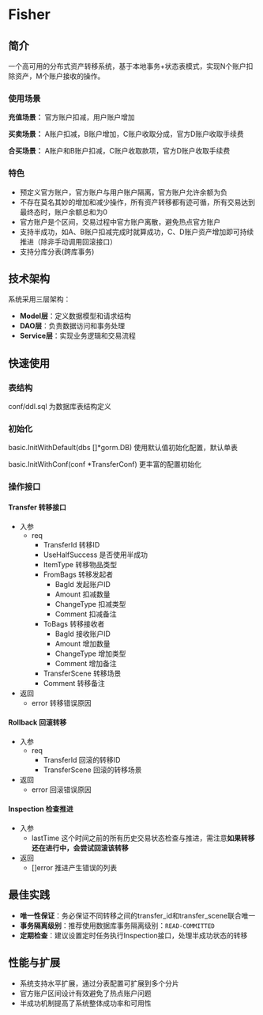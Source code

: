 # Fisher

## 简介

一个高可用的分布式资产转移系统，基于本地事务+状态表模式，实现N个账户扣除资产，M个账户接收的操作。

### 使用场景

**充值场景：** 官方账户扣减，用户账户增加

**买卖场景：** A账户扣减，B账户增加，C账户收取分成，官方D账户收取手续费

**合买场景：** A账户和B账户扣减，C账户收取款项，官方D账户收取手续费

### 特色

- 预定义官方账户，官方账户与用户账户隔离，官方账户允许余额为负
- 不存在莫名其妙的增加和减少操作，所有资产转移都有迹可循，所有交易达到最终态时，账户余额总和为0
- 官方账户是个区间，交易过程中官方账户离散，避免热点官方账户
- 支持半成功，如A、B账户扣减完成时就算成功，C、D账户资产增加即可持续推进（除非手动调用回滚接口）
- 支持分库分表(跨库事务)

## 技术架构

系统采用三层架构：
- **Model层**：定义数据模型和请求结构
- **DAO层**：负责数据访问和事务处理
- **Service层**：实现业务逻辑和交易流程

## 快速使用

### 表结构

conf/ddl.sql 为数据库表结构定义

### 初始化

basic.InitWithDefault(dbs []*gorm.DB) 使用默认值初始化配置，默认单表

basic.InitWithConf(conf *TransferConf) 更丰富的配置初始化

### 操作接口

#### Transfer 转移接口

- 入参
    - req
        - TransferId 转移ID
        - UseHalfSuccess 是否使用半成功
        - ItemType 转移物品类型
        - FromBags 转移发起者
            - BagId 发起账户ID
            - Amount 扣减数量
            - ChangeType 扣减类型
            - Comment 扣减备注
        - ToBags 转移接收者
            - BagId 接收账户ID
            - Amount 增加数量
            - ChangeType 增加类型
            - Comment 增加备注
        - TransferScene 转移场景
        - Comment 转移备注
- 返回
    - error 转移错误原因

#### Rollback 回滚转移

- 入参
    - req
        - TransferId 回滚的转移ID
        - TransferScene 回滚的转移场景
- 返回
    - error 回滚错误原因

#### Inspection 检查推进

- 入参
    - lastTime 这个时间之前的所有历史交易状态检查与推进，需注意**如果转移还在进行中，会尝试回滚该转移**
- 返回
    - []error 推进产生错误的列表

## 最佳实践

- **唯一性保证**：务必保证不同转移之间的transfer_id和transfer_scene联合唯一
- **事务隔离级别**：推荐使用数据库事务隔离级别：`READ-COMMITTED`
- **定期检查**：建议设置定时任务执行Inspection接口，处理半成功状态的转移

## 性能与扩展

- 系统支持水平扩展，通过分表配置可扩展到多个分片
- 官方账户区间设计有效避免了热点账户问题
- 半成功机制提高了系统整体成功率和可用性
